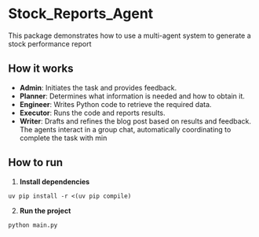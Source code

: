 # Stock_Reports_Agent
This package demonstrates how to use a multi-agent system to generate a stock performance report

## How it works
- **Admin**: Initiates the task and provides feedback.
- **Planner**: Determines what information is needed and how to obtain it.
- **Engineer**: Writes Python code to retrieve the required data.
- **Executor**: Runs the code and reports results.
- **Writer**: Drafts and refines the blog post based on results and feedback.
The agents interact in a group chat, automatically coordinating to complete the task with min

## How to run
1. **Install dependencies**
 ```shell
uv pip install -r <(uv pip compile)
```
2. **Run the project**
```shell
python main.py
```